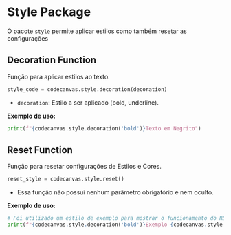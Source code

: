 # Style Package
O pacote `style` permite aplicar estilos como também resetar as configurações

## Decoration Function
Função para aplicar estilos ao texto.

```py
style_code = codecanvas.style.decoration(decoration)
```

- `decoration`: Estilo a ser aplicado (bold, underline).

**Exemplo de uso:**

```py
print(f"{codecanvas.style.decoration('bold')}Texto em Negrito")
```

## Reset Function
Função para resetar configurações de Estilos e Cores.

```py
reset_style = codecanvas.style.reset()
```

- Essa função não possui nenhum parâmetro obrigatório e nem oculto.

**Exemplo de uso:**

```py
# Foi utilizado um estilo de exemplo para mostrar o funcionamento do RESET.
print(f"{codecanvas.style.decoration('bold')}Exemplo {codecanvas.style.reset()}de uso")
```